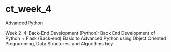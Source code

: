 # ct_week_4
Advanced Python

Week 2-4:
Back-End Development (Python):
Back End Development of
Python + Flask (Back-end) Basic
to Advanced Python using
Object Oriented Programming,
Data Structures, and Algorithms hey
